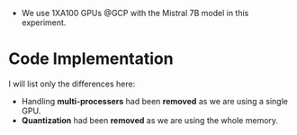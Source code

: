 - We use 1XA100 GPUs @GCP with the Mistral 7B model in this experiment.

# Code Implementation

I will list only the differences here:

- Handling **multi-processers** had been **removed** as we are using a single GPU.
- **Quantization** had been **removed** as we are using the whole memory. 
